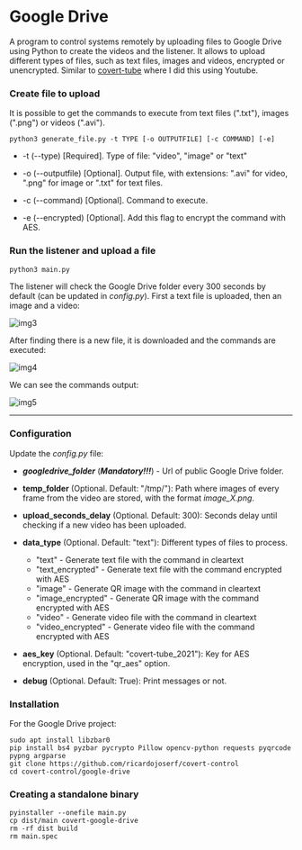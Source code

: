 # Google Drive

A program to control systems remotely by uploading files to Google Drive using Python to create the videos and the listener. It allows to upload different types of files, such as text files, images and videos, encrypted or unencrypted. Similar to [covert-tube](https://github.com/ricardojoserf/covert-tube) where I did this using Youtube.

### Create file to upload

It is possible to get the commands to execute from text files (".txt"), images (".png") or videos (".avi").

```
python3 generate_file.py -t TYPE [-o OUTPUTFILE] [-c COMMAND] [-e]
```
- -t (--type) [Required]. Type of file: "video", "image" or "text"

- -o (--outputfile) [Optional]. Output file, with extensions: ".avi" for video, ".png" for image or ".txt" for text files.

- -c (--command) [Optional]. Command to execute.

- -e (--encrypted) [Optional]. Add this flag to encrypt the command with AES.


### Run the listener and upload a file

```
python3 main.py
```

The listener will check the Google Drive folder every 300 seconds by default (can be updated in *config.py*). First a text file is uploaded, then an image and a video:

![img3](https://raw.githubusercontent.com/ricardojoserf/ricardojoserf.github.io/master/images/covert-gdrive/image3.jpg)

After finding there is a new file, it is downloaded and the commands are executed:

![img4](https://raw.githubusercontent.com/ricardojoserf/ricardojoserf.github.io/master/images/covert-gdrive/image4.jpg)

We can see the commands output:

![img5](https://raw.githubusercontent.com/ricardojoserf/ricardojoserf.github.io/master/images/covert-gdrive/image5.jpg)

--------------------------------------------------------------------------------------

### Configuration

Update the *config.py* file:

- ***googledrive_folder*** (***Mandatory!!!***) - Url of public Google Drive folder.

- **temp_folder** (Optional. Default: "/tmp/"): Path where images of every frame from the video are stored, with the format *image_*X*.png*.

- **upload_seconds_delay** (Optional. Default: 300): Seconds delay until checking if a new video has been uploaded.

- **data_type** (Optional. Default: "text"): Different types of files to process. 
	- "text" - Generate text file with the command in cleartext
	- "text_encrypted" - Generate text file with the command encrypted with AES
	- "image" - Generate QR image with the command in cleartext
	- "image_encrypted" - Generate QR image with the command encrypted with AES
	- "video" - Generate video file with the command in cleartext
	- "video_encrypted" - Generate video file with the command encrypted with AES

- **aes_key** (Optional. Default: "covert-tube_2021"): Key for AES encryption, used in the "qr_aes" option.

- **debug** (Optional. Default: True): Print messages or not.


### Installation

For the Google Drive project:

```
sudo apt install libzbar0
pip install bs4 pyzbar pycrypto Pillow opencv-python requests pyqrcode pypng argparse
git clone https://github.com/ricardojoserf/covert-control
cd covert-control/google-drive
```

### Creating a standalone binary

```
pyinstaller --onefile main.py
cp dist/main covert-google-drive
rm -rf dist build
rm main.spec
```

